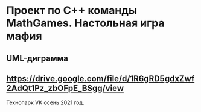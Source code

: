 # Проект по C++ команды MathGames. Настольная игра мафия
## UML-диграмма
https://drive.google.com/file/d/1R6gRD5gdxZwf2AdQt1Pz_zbOFpE_BSgg/view
---
Технопарк VK осень 2021 год.
